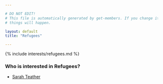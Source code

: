 ```yaml
---

# DO NOT EDIT!
# This file is automatically generated by get-members. If you change it, bad
# things will happen.

layout: default
title: "Refugees"

---
```


{% include interests/refugees.md %}

### Who is interested in Refugees?


* [Sarah Teather](/members/sarah-teather.html)
